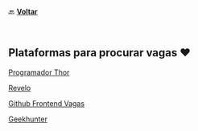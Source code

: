 🔙 [**Voltar**](https://github.com/reginadiana/empresas-tech-por-nicho)

<br/>

## Plataformas para procurar vagas ❤️

[Programador Thor](https://programathor.com.br/)

[Revelo](https://www.revelo.com.br/)

[Github Frontend Vagas](https://github.com/frontendbr/vagas)

[Geekhunter](https://www.geekhunter.com.br/)
